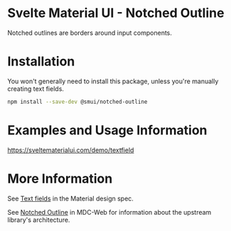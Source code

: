 # Svelte Material UI - Notched Outline

Notched outlines are borders around input components.

# Installation

You won't generally need to install this package, unless you're manually creating text fields.

```sh
npm install --save-dev @smui/notched-outline
```

# Examples and Usage Information

https://sveltematerialui.com/demo/textfield

# More Information

See [Text fields](https://material.io/components/text-fields) in the Material design spec.

See [Notched Outline](https://github.com/material-components/material-components-web/tree/v14.0.0/packages/mdc-notched-outline) in MDC-Web for information about the upstream library's architecture.
